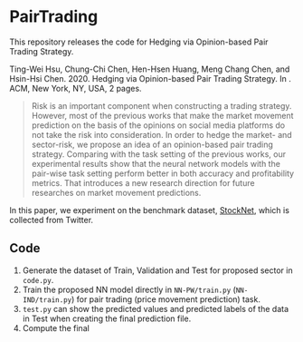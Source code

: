 # PairTrading

This repository releases the code for Hedging via Opinion-based Pair Trading Strategy.

Ting-Wei Hsu, Chung-Chi Chen, Hen-Hsen Huang, Meng Chang Chen, and Hsin-Hsi Chen. 2020. Hedging via Opinion-based Pair Trading Strategy. In . ACM, New York, NY, USA, 2 pages.

>Risk is an important component when constructing a trading strategy. However, most of the previous works that make the market movement prediction on the basis of the opinions on social media platforms do not take the risk into consideration. In order to hedge the market- and sector-risk, we propose an idea of an opinion-based pair trading strategy. Comparing with the task setting of the previous works, our experimental results show that the neural network models with the pair-wise task setting perform better in both accuracy and profitability metrics. That introduces a new research direction for future researches on market movement predictions.

In this paper, we experiment on the benchmark dataset, [StockNet](https://github.com/yumoxu/stocknet-dataset), which is collected from Twitter. 


## Code

1. Generate the dataset of Train, Validation and Test for proposed sector in `code.py`.
2. Train the proposed NN model directly in `NN-PW/train.py` (`NN-IND/train.py`) for pair trading (price movement prediction) task.
3. `test.py` can show the predicted values and predicted labels of the data in Test when creating the final prediction file.
4. Compute the final 
